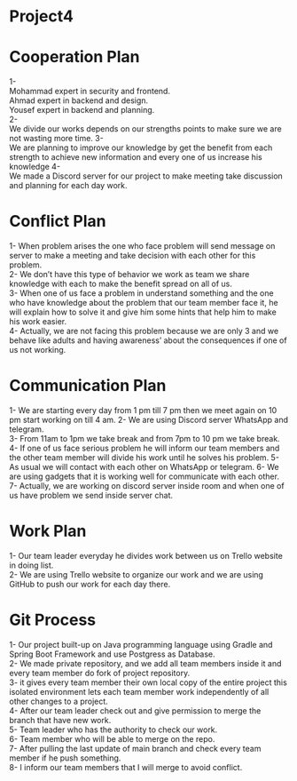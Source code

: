 # Project4

# Cooperation Plan
1-	 
Mohammad expert in security and frontend.    
Ahmad expert in backend and design.   
Yousef expert in backend and planning.   
2-	         
We divide our works depends on our strengths points to make sure we are not wasting more time.
3-	      
We are planning to improve our knowledge by get the benefit from each strength to achieve new information and every one of us increase his knowledge
4-	         
We made a Discord server for our project to make meeting take discussion and planning for each day work.

# Conflict Plan
1-	When problem arises the one who face problem will send message on server to make a meeting and take decision with each other for this problem.      
2-	We don’t have this type of behavior we work as team we share knowledge with each to make the benefit spread on all of us.   
3-	When one of us face a problem in understand something and the one who have knowledge about the problem that our team member face it, he will explain how to solve it and give him some hints that help him to make his work easier.   
4-	Actually, we are not facing this problem because we are only 3 and we behave like adults and having awareness’ about the consequences if one of us not working.

# Communication Plan
1-	We are starting every day from 1 pm till 7 pm then we meet again on 10 pm start working on till 4 am.
2-	We are using Discord server WhatsApp and telegram.      
3-	From 11am to 1pm we take break and from 7pm to 10 pm we take break.   
4-	If one of us face serious problem he will inform our team members and the other team member will divide his work until he solves his problem.
5-	As usual we will contact with each other on WhatsApp or telegram.
6-	We are using gadgets that it is working well for communicate with each other.        
7-	Actually, we are working on discord server inside room and when one of us have problem we send inside server chat.

# Work Plan
1-	Our team leader everyday he divides work between us on Trello website in doing list.     
2-	We are using Trello website to organize our work and we are using GitHub to push our work for each day there.

# Git Process
1-	Our project built-up on Java programming language using Gradle and Spring Boot Framework and use Postgress as Database.   
2-	We made private repository, and we add all team members inside it and every team member do fork of project repository.     
3-	it gives every team member their own local copy of the entire project this isolated environment lets each team member work independently of all other changes to a project.   
4-	After our team leader check out and give permission to merge the branch that have new work.      
5-	Team leader who has the authority to check our work.      
6-	Team member who will be able to merge on the repo.   
7-	After pulling the last update of main branch and check every team member if he push something.   
8-	I inform our team members that I will merge to avoid conflict.     



